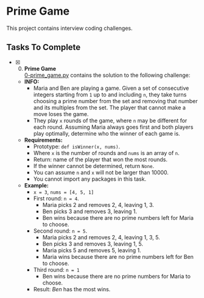 # Prime Game

This project contains interview coding challenges.

## Tasks To Complete

- [x] 0. **Prime Game**<br/>[0-prime_game.py](0-prime_game.py) contains the solution to the following challenge:
  - **INFO:**
    - Maria and Ben are playing a game. Given a set of consecutive integers starting from `1` up to and including `n`, they take turns choosing a prime number from the set and removing that number and its multiples from the set. The player that cannot make a move loses the game.
    - They play `x` rounds of the game, where `n` may be different for each round. Assuming Maria always goes first and both players play optimally, determine who the winner of each game is.
  - **Requirements:**
    - Prototype: `def isWinner(x, nums)`.
    - Where `x` is the number of rounds and `nums` is an array of `n`.
    - Return: name of the player that won the most rounds.
    - If the winner cannot be determined, return `None`.
    - You can assume `n` and `x` will not be larger than 10000.
    - You cannot import any packages in this task.
  - **Example:**
    - `x = 3`, `nums = [4, 5, 1]`
    - First round: `n = 4`.
      - Maria picks 2 and removes 2, 4, leaving 1, 3.
      - Ben picks 3 and removes 3, leaving 1.
      - Ben wins because there are no prime numbers left for Maria to choose.
    - Second round: `n = 5`.
      - Maria picks 2 and removes 2, 4, leaving 1, 3, 5.
      - Ben picks 3 and removes 3, leaving 1, 5.
      - Maria picks 5 and removes 5, leaving 1.
      - Maria wins because there are no prime numbers left for Ben to choose.
    - Third round: `n = 1`
      - Ben wins because there are no prime numbers for Maria to choose.
    - Result: _Ben_ has the most wins.
